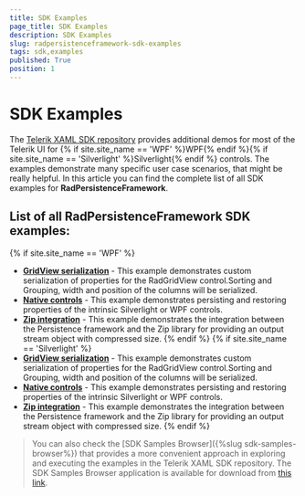 ```yaml
---
title: SDK Examples
page_title: SDK Examples
description: SDK Examples
slug: radpersistenceframework-sdk-examples
tags: sdk,examples
published: True
position: 1
---
```


# SDK Examples

The [Telerik XAML SDK repository](https://github.com/telerik/xaml-sdk/tree/master/) provides additional demos for most of the Telerik UI for {% if site.site_name == 'WPF' %}WPF{% endif %}{% if site.site_name == 'Silverlight' %}Silverlight{% endif %} controls. The examples demonstrate many specific user case scenarios, that might be really helpful. In this article you can find the complete list of all SDK examples for __RadPersistenceFramework__.

## List of all RadPersistenceFramework SDK examples:

{% if site.site_name == 'WPF' %}

* __[GridView serialization](https://github.com/telerik/xaml-sdk/tree/master/PersistenceFramework/GridViewSerialization)__ - This example demonstrates custom serialization of properties for the RadGridView control.Sorting and Grouping, width and position of the columns will be serialized.
* __[Native controls](https://github.com/telerik/xaml-sdk/tree/master/PersistenceFramework/NativeControls)__ - This example demonstrates persisting and restoring properties of the intrinsic Silverlight or WPF controls.
* __[Zip integration](https://github.com/telerik/xaml-sdk/tree/master/PersistenceFramework/ZipIntegration)__ - This example demonstrates the integration between the Persistence framework and the Zip library for providing an output stream object with compressed size.
{% endif %}
{% if site.site_name == 'Silverlight' %}
* __[GridView serialization](https://github.com/telerik/xaml-sdk/tree/master/PersistenceFramework/GridViewSerialization)__ - This example demonstrates custom serialization of properties for the RadGridView control.Sorting and Grouping, width and position of the columns will be serialized.
* __[Native controls](https://github.com/telerik/xaml-sdk/tree/master/PersistenceFramework/NativeControls)__ - This example demonstrates persisting and restoring properties of the intrinsic Silverlight or WPF controls.
* __[Zip integration](https://github.com/telerik/xaml-sdk/tree/master/PersistenceFramework/ZipIntegration)__ - This example demonstrates the integration between the Persistence framework and the Zip library for providing an output stream object with compressed size.
{% endif %}

>You can also check the [SDK Samples Browser]({%slug sdk-samples-browser%}) that provides a more convenient approach in exploring and executing the examples in the Telerik XAML SDK repository. The SDK Samples Browser application is available for download from [this link](http://demos.telerik.com/xaml-sdkbrowser/).